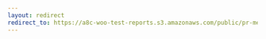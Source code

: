 ```yaml
---
layout: redirect
redirect_to: https://a8c-woo-test-reports.s3.amazonaws.com/public/pr-merge/43449/api/index.html
---
```

